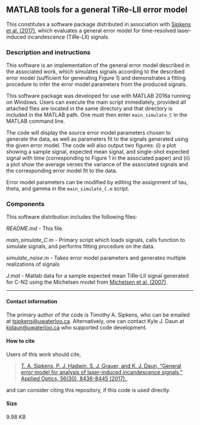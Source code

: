 ## MATLAB tools for a general TiRe-LII error model

This constitutes a software package distributed in
association with [Sipkens et al. (2017)][1], which evaluates
a general error model for time-resolved laser-induced
incandescence (TiRe-LII) signals.  

### Description and instructions

This software is an implementation of the general error model
described in the associated work, which simulates signals according
to the described error model (sufficient for generating Figure 1) and
demonstrates a fitting procedure to infer the error model parameters
from the produced signals.

This software package was developed for use with MATLAB 2016a running
on Windows. Users can execute the main script immediately, provided
all attached files are located in the same directory and that
directory is included in the MATLAB path. One must then enter
`main_simulate_C` in the MATLAB command line.

The code will display the source error model parameters chosen to
generate the data, as well as parameters fit to the signals generated
using the given error model. The code will also output two figures:
(i) a plot showing a sample signal, expected mean signal, and
single-shot expected signal with time (corresponding to Figure 1 in
the associated paper) and (ii) a plot show the average verses the
variance of the associated signals and the corresponding error
model fit to the data.

Error model parameters can be modified by editing the assignment of
tau, theta, and gamma in the `main_simulate_C.m` script.

### Components

This software distribution includes the following files:

*README.md* -		This file.

*main_simulate_C.m* - 	Primary script which loads signals, calls
			function to simulate signals, and performs
			fitting procedure on the data.

*simulate_noise.m* -  	Takes error model parameters and generates
			multiple realizations of signals

*J.mat* - 		Matlab data for a sample expected mean TiRe-LII signal
			generated for C-N2 using the Michelsen
			model from [Michelsen et al. (2007)][mich].

----------------------------------------------------------------------

#### Contact information

The primary author of the code is Timothy A. Sipkens, who can be
emailed at [tsipkens@uwaterloo.ca](mailto:tsipkens@uwaterloo.ca).
Alternatively, one can contact Kyle J. Daun at
[kjdaun@uwaterloo.ca](mailto:kjdaun@uwaterloo.ca) who supported code
development.

#### How to cite

Users of this work should cite, 

> [T. A. Sipkens, P. J. Hadwin, S. J. Grauer, and K. J. Daun, “General error model for analysis of laser-induced incandescence signals,” Applied Optics, 56(30), 8436-8445 (2017).][1], 

and can consider citing this repository, if this code is used directly. 

#### Size

9.98 KB



[1]: https://www.osapublishing.org/ao/abstract.cfm?uri=ao-56-30-8436

[mich]: https://link.springer.com/article/10.1007/s00340-007-2619-5

